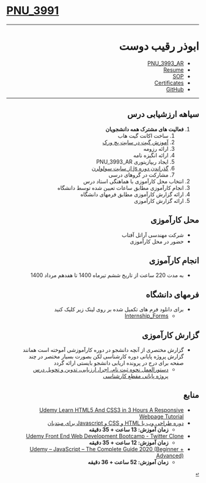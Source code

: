 # [PNU_3991](https://github.com/AliRazavi-edu/PNU_3991#TOC)

<div dir="rtl">
  
---------

# ابوذر رقیب دوست
- [PNU_3993_AR](https://github.com/JAbozarOid/PNU_3993_AR)
- [Resume](https://jabozaroid.github.io/) 
- [SOP](https://jabozaroid.github.io/sop)
- [Certificates](https://jabozaroid.github.io/certificates/certificates.pdf)
- [GitHub](https://github.com/JAbozarOid)

---------

  <a name="Evaluation"></a>
## سیاهه ارزشیابی درس
1. **فعالیت های مشترک همه دانشجویان**
    1. ساخت اکانت گیت هاب
    2. [آموزش گیت در سایت پچ ورک](http://jlord.us/patchwork/)
    3. ارائه رزومه
    4. ارائه انگیزه نامه
    5. ایجاد ریپازیتوری PNU_3993_AR
    6. [گذراندن دوره js از سایت سولولرن](http://Sololearn.com)
    7. مشارکت در گروهای درسی
2. انتخاب محل کارآموزی با هماهنگی استاد درس
3. انجام کارآموزی مطابق ساعات تعیین شده توسط دانشگاه
4. ارائه گزارش کارآموزی مطابق فرمهای دانشگاه
5. ارائه گزارش کارآموزی

  <a name="Co"></a>
## محل کارآموزی

- شرکت مهندسی آراتل آفتاب
- حضور در محل کارآموزی

<a name="Do"></a>
## انجام کارآموزی
- به مدت 220 ساعت از تاریخ ششم تیرماه 1400 تا هفدهم مرداد 1400
<a name="Forms"></a>
## فرمهای دانشگاه
- برای دانلود فرم های تکمیل شده بر روی لینک زیر کلیک کنید
    - [Internship_Forms](https://github.com/JAbozarOid/PNU_3993_AR/blob/main/Internship/Forms/Forms.pdf)

<a name="Report"></a>
## گزارش کارآموزی
- گزارش مختصری از آنچه دانشجو در دوره کارآموزشی آموخته است همانند گزارش پروژه پایانی دوره کارشناسی لکن بصورت بسیار مختصر در چند صفحه برای درج در پرونده اریابی دانشجو بایستی ارائه گردد
    - [دستورالعمل نحوه ثبت نام، اجرا، ارزیابی، تدوین و تحویل درس پروژه پایانی مقطع کارشناسی](https://github.com/AliRazavi-edu/PNU_3991/blob/master/_BSc/Project/assessment/%D8%AF%D8%B3%D8%AA%D9%88%D8%B1%D8%A7%D9%84%D8%B9%D9%85%D9%84.pdf)

<a name="RelatedRef"></a>
## منابع
- [Udemy Learn HTML5 And CSS3 in 3 Hours A Responsive Webpage Tutorial](https://git.ir/udemy-learn-html5-and-css3-in-3-hours-a-responsive-webpage-tutorial/)
- [دوره طراحی وب با HTML و CSS و Javascript برای مبتدیان](https://git.ir/packtpub-html-css-and-javascript-for-beginners-a-web-design-course/)
    - **زمان آموزش: 13 ساعت + 35 دقیقه**
- [Udemy Front End Web Development Bootcamp - Twitter Clone](https://p30download.ir/fa/entry/92061/)
    - **زمان آموزش: 12 ساعت + 35 دقیقه**
- [Udemy – JavaScript – The Complete Guide 2020 (Beginner + Advanced)](https://downloadly.ir/elearning/video-tutorials/javascript-the-complete-guide-2020-beginner-advanced/)
    - **زمان آموزش: 52 ساعت + 36 دقیقه**

[<kbd>↩</kbd>](#TOC)
